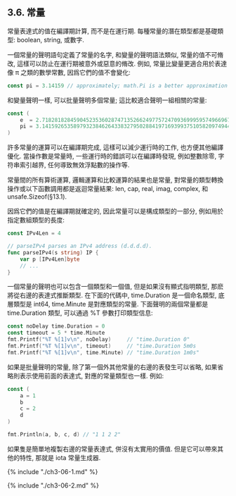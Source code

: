## 3.6. 常量


常量表達式的值在編譯期計算, 而不是在運行期. 每種常量的潛在類型都是基礎類型: boolean, string, 或數字.

一個常量的聲明語句定義了常量的名字, 和變量的聲明語法類似, 常量的值不可脩改, 這樣可以防止在運行期被意外或惡意的脩改. 例如, 常量比變量更適合用於表達像 π 之類的數學常數, 因爲它們的值不會變化:

```Go
const pi = 3.14159 // approximately; math.Pi is a better approximation
```

和變量聲明一樣, 可以批量聲明多個常量; 這比較適合聲明一組相關的常量:

```Go
const (
	e  = 2.71828182845904523536028747135266249775724709369995957496696763
	pi = 3.14159265358979323846264338327950288419716939937510582097494459
)
```

許多常量的運算可以在編譯期完成, 這樣可以減少運行時的工作, 也方便其他編譯優化. 當操作數是常量時, 一些運行時的錯誤可以在編譯時發現, 例如整數除零, 字符串索引越界, 任何導致無效浮點數的操作等.

常量間的所有算術運算, 邏輯運算和比較運算的結果也是常量, 對常量的類型轉換操作或以下函數調用都是返迴常量結果: len, cap, real, imag, complex, 和 unsafe.Sizeof(§13.1).

因爲它們的值是在編譯期就確定的, 因此常量可以是構成類型的一部分, 例如用於指定數組類型的長度:

```Go
const IPv4Len = 4

// parseIPv4 parses an IPv4 address (d.d.d.d).
func parseIPv4(s string) IP {
	var p [IPv4Len]byte
	// ...
}
```

一個常量的聲明也可以包含一個類型和一個值, 但是如果沒有顯式指明類型, 那麽將從右邊的表達式推斷類型. 在下面的代碼中, time.Duration 是一個命名類型, 底層類型是 int64, time.Minute 是對應類型的常量. 下面聲明的兩個常量都是 time.Duration 類型, 可以通過 %T 參數打印類型信息:

```Go
const noDelay time.Duration = 0
const timeout = 5 * time.Minute
fmt.Printf("%T %[1]v\n", noDelay)     // "time.Duration 0"
fmt.Printf("%T %[1]v\n", timeout)     // "time.Duration 5m0s
fmt.Printf("%T %[1]v\n", time.Minute) // "time.Duration 1m0s"
```

如果是批量聲明的常量, 除了第一個外其他常量的右邊的表發生可以省略, 如果省略則表示使用前面的表達式, 對應的常量類型也一樣. 例如:

```Go
const (
	a = 1
	b
	c = 2
	d
)

fmt.Println(a, b, c, d) // "1 1 2 2"
```

如果隻是簡單地複製右邊的常量表達式, 併沒有太實用的價值. 但是它可以帶來其他的特性, 那就是 iota 常量生成器.

{% include "./ch3-06-1.md" %}

{% include "./ch3-06-2.md" %}



